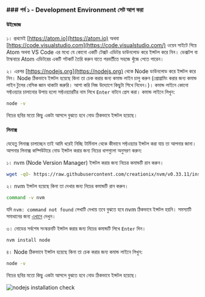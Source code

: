 ### ### পর্ব ১ - Development Environment সেট আপ করা

#### উইন্ডোজ
১। প্রথমেই [https://atom.io](https://atom.io) অথবা [https://code.visualstudio.com](https://code.visualstudio.com/) ওয়েব সাইটে গিয়ে Atom অথবা VS Code এর মধ্যে যে কোনো একটি টেক্সট এডিটর ডাউনলোড করে ইন্সটল করে নিন। ডেক্সটপ বা টাস্কবারে Atom এডিটরের একটি শটকার্ট তৈরি করুন যাতে পরবর্তীতে সহজে খুঁজে পেতে পারেন।

২। এরপর [https://nodejs.org](https://nodejs.org) থেকে Node ডাউনলোড করে ইন্সটল করে নিন। Node ঠিকভাবে ইন্সটল হয়েছে কিনা তা চেক করার জন্য কমান্ড লাইন চালু করুন (প্রোগ্রামিং করার জন্য কমান্ড লাইন টুলের বেসিক জ্ঞান থাকাটা জরুরি। আশা করি নিজ উদ্যোগে কিছুটা শিখে নিবেন।)। কমান্ড লাইনে কোনো সফ্টওয়্যার চালানোর উপায় হলো সফ্টওয়্যারটির নাম লিখে `Enter` বাটনে প্রেস করা। কমান্ড লাইনে লিখুন:

```bash
node -v
```

নিচের ছবির মতো কিছু একটা আসলে বুঝতে হবে নোড ঠিকভাবে ইন্সটল হয়েছে।

#### লিনাক্স
যেহেতু লিনাক্স চালাচ্ছেন তাই আমি ধরেই নিচ্ছি টার্মিনাল থেকে কীভাবে সফ্টওয়্যার ইন্সটল করা যায় তা আপনার জানা। আপনার লিনাক্স কম্পিউটারে নোড ইন্সটল করার জন্য নিচের ধাপগুলো অনুসরণ করুন:

১। nvm (Node Version Manager) ইন্সটল করার জন্য নিচের কমান্ডটি রান করুন।

```bash
wget -qO- https://raw.githubusercontent.com/creationix/nvm/v0.33.11/install.sh | bash
```

২। nvm ইন্সটল হয়েছে কিনা তা দেখার জন্য নিচের কমান্ডটি রান করুন।

```bash
command -v nvm
```

যদি `nvm: command not found` লেখাটি দেখায় তবে বুঝতে হবে nvm ঠিকভাবে ইন্সটল হয়নি। সমস্যাটি সমাধানের জন্য [এখানে](https://github.com/creationix/nvm) দেখুন।

৩। নোডের সর্বশেষ সংস্করনটি ইন্সটল করার জন্য নিচের কমান্ডটি লিখে `Enter` দিন।

```bash
nvm install node
```

৪। Node ঠিকভাবে ইন্সটল হয়েছে কিনা তা চেক করার জন্য কমান্ড লাইনে লিখুন:

```bash
node -v
```

নিচের ছবির মতো কিছু একটা আসলে বুঝতে হবে নোড ঠিকভাবে ইন্সটল হয়েছে।

![nodejs installation check](https://cdn.rawgit.com/bdTechies/prozuktischool-cdn/5f829ca3f80b2532fc884e88b7e275ceed420366/images/ps-node-install.png)